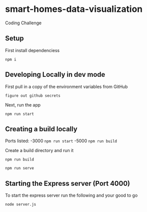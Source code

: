 # smart-homes-data-visualization

Coding Challenge

## Setup

First install dependenciess

`npm i`

## Developing Locally in dev mode

First pull in a copy of the environment variables from GitHub

`figure out github secrets`

Next, run the app

`npm run start`

## Creating a build locally

Ports listed:
-3000 `npm run start`
-5000 `npm run build`

Create a build directory and run it

`npm run build`

`npm run serve`

## Starting the Express server (Port 4000)

To start the express server run the following and your good to go

`node server.js`
